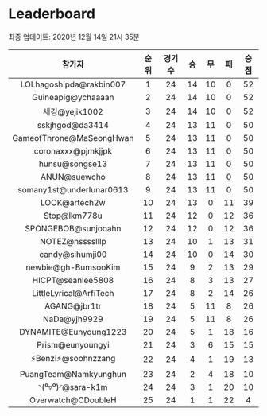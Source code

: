 # Leaderboard
최종 업데이트: 2020년 12월 14일 21시 35분




| 참가자 | 순위 | 경기수 | 승 | 무 | 패 | 승점 |
|:---:|:---:|:---:|:---:|:---:|:---:|:---:|
| LOLhagoshipda@rakbin007 | 1 | 24 | 14 | 10 | 0 | 52 |
| Guineapig@ychaaaan | 2 | 24 | 14 | 10 | 0 | 52 |
| 세깅@yejik1002 | 3 | 24 | 14 | 10 | 0 | 52 |
| sskjhgod@da3414 | 4 | 24 | 13 | 11 | 0 | 50 |
| GameofThrone@MaSeongHwan | 5 | 24 | 13 | 11 | 0 | 50 |
| coronaxxx@pjmkjjpk | 6 | 24 | 13 | 11 | 0 | 50 |
| hunsu@songse13 | 7 | 24 | 13 | 11 | 0 | 50 |
| ANUN@suewcho | 8 | 24 | 13 | 11 | 0 | 50 |
| somany1st@underlunar0613 | 9 | 24 | 13 | 11 | 0 | 50 |
| LOOK@artech2w | 10 | 24 | 13 | 0 | 11 | 39 |
| Stop@lkm778u | 11 | 24 | 12 | 0 | 12 | 36 |
| SPONGEBOB@sunjooahn | 12 | 24 | 12 | 0 | 12 | 36 |
| NOTEZ@nsssslllp | 13 | 24 | 10 | 1 | 13 | 31 |
| candy@sihumji00 | 14 | 24 | 10 | 0 | 14 | 30 |
| newbie@gh-BumsooKim | 15 | 24 | 9 | 2 | 13 | 29 |
| HICPT@seanlee5808 | 16 | 24 | 8 | 3 | 13 | 27 |
| LittleLyrical@ArfiTech | 17 | 24 | 8 | 2 | 14 | 26 |
| AGANG@jbr1tr | 18 | 24 | 5 | 11 | 8 | 26 |
| NaDa@yjh9929 | 19 | 24 | 5 | 11 | 8 | 26 |
| DYNAMITE@Eunyoung1223 | 20 | 24 | 5 | 1 | 18 | 16 |
| Prism@eunyoungyi | 21 | 24 | 3 | 6 | 15 | 15 |
| ⚡Benzi⚡@soohnzzang | 22 | 24 | 4 | 1 | 19 | 13 |
| PuangTeam@Namkyunghun | 23 | 24 | 2 | 4 | 18 | 10 |
| ◝(⁰▿⁰)◜@sara-k1m | 24 | 24 | 3 | 1 | 20 | 10 |
| Overwatch@CDoubleH | 25 | 24 | 1 | 1 | 22 | 4 |